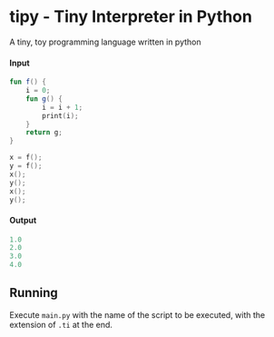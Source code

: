 # tipy - Tiny Interpreter in Python

A tiny, toy programming language written in python

#### Input

```kotlin
fun f() {
    i = 0;
    fun g() {
        i = i + 1;
        print(i);
    }
    return g;
}

x = f();
y = f();
x();
y();
x();
y();
```

#### Output

```cpp
1.0
2.0
3.0
4.0
```

## Running

Execute `main.py` with the name of the script to be executed, with the extension of `.ti` at the end.
